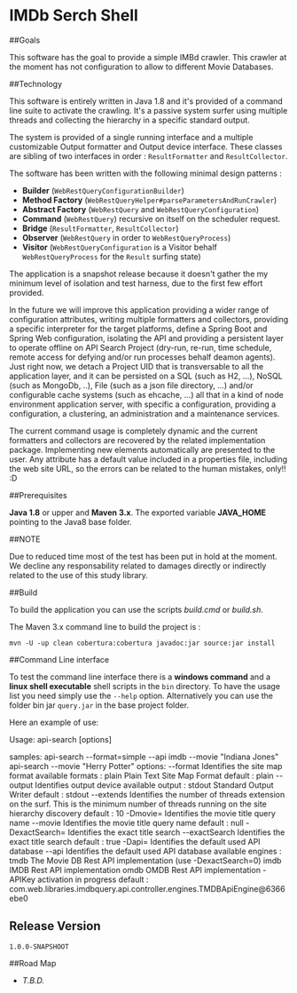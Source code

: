 # IMDb Serch Shell


##Goals

This software has the goal to provide a simple IMBd crawler. This crawler at the moment has not configuration to allow to different Movie Databases.



##Technology

This software is entirely written in Java 1.8 and it's provided of a command line suite to activate the crawling. It's a passive system surfer using multiple threads and collecting the hierarchy in a specific standard output.

The system is provided of a single running interface and a multiple customizable Output formatter and Output device interface. These classes are sibling of two interfaces in order : `ResultFormatter` and `ResultCollector`.

The software has been written with the following minimal design patterns :
  * **Builder** (`WebRestQueryConfigurationBuilder`)
  * **Method Factory** (`WebRestQueryHelper#parseParametersAndRunCrawler`)
  * **Abstract Factory** (`WebRestQuery` and `WebRestQueryConfiguration`)
  * **Command** (`WebRestQuery`) recursive on itself on the scheduler request.
  * **Bridge** (`ResultFormatter`, `ResultCollector`) 
  * **Observer** (`WebRestQuery` in order to `WebRestQueryProcess`) 
  * **Visitor** (`WebRestQueryConfiguration` is a Visitor behalf `WebRestQueryProcess` for the `Result` surfing state)

The application is a snapshot release because it doesn't gather the my minimum level of isolation and test harness, due to the first few effort provided.

In the future we will improve this application providing a wider range of configuration attributes, writing multiple formatters and collectors, providing a specific interpreter for the target platforms, define a Spring Boot and Spring Web configuration, isolating the API and providing a persistent layer to operate offline on API Search Project (dry-run, re-run, time schedule, remote access for defying and/or run processes behalf deamon agents). Just right now, we detach a Project UID that is transversable to all the application layer, and it can be persisted on a SQL (such as H2, ...), NoSQL (such as MongoDb, ..), File (such as a json file directory, ...) and/or configurable cache systems (such as ehcache, ...) all that in a kind of node environment application server, with specific a configuration, providing a configuration, a clustering, an administration and a maintenance services.

The current command usage is completely dynamic and the current formatters and collectors are recovered by the related implementation package. Implementing new elements automatically are presented to the user. Any attribute has a default value included in a properties file, including the web site URL, so the errors can be related to the human mistakes, only!! :D



##Prerequisites 

**Java 1.8** or upper and **Maven 3.x**. The exported variable **JAVA_HOME** pointing to the Java8 base folder.


##NOTE 

Due to reduced time most of the test has been put in hold at the moment. We decline any responsability related to damages directly or indirectly related to the use of this study library. 


##Build 

To build the application you can use the scripts *build.cmd* or *build.sh*.

The Maven 3.x command line to build the project is : 

`mvn -U -up clean cobertura:cobertura javadoc:jar source:jar install`



##Command Line interface

To test the command line interface there is a **windows command** and a **linux shell executable** shell scripts in the `bin` directory. To have the usage list you need simply use the `--help` option. Alternatively you can use the folder bin jar `query.jar` in the base project folder.

Here an example of use:

Usage: api-search [options]

samples: api-search --format=simple --api imdb --movie "Indiana Jones"
         api-search --movie "Herry Potter"
options:
--format		Identifies the site map format
     available formats :
     plain		Plain Text Site Map Format
default : plain
--output		Identifies output device
     available output :
     stdout		Standard Output Writer
default : stdout
--extends		Identifies the number of threads extension on the surf. This is the minimum number of threads
			running on the site hierarchy discovery
default : 10
-Dmovie=<value>		Identifies the movie title query name
--movie		Identifies the movie title query name
default : null
-DexactSearch=<value>		Identifies the exact title search
--exactSearch		Identifies the exact title search
default : true
-Dapi=<value>		Identifies the default used API database
--api		Identifies the default used API database
     available engines :
     tmdb		The Movie DB Rest API implementation (use -DexactSearch=0)
     imdb		IMDB Rest API implementation
     omdb		OMDB Rest API implementation - APIKey activation in progress
default : com.web.libraries.imdbquery.api.controller.engines.TMDBApiEngine@6366ebe0



## Release Version

`1.0.0-SNAPSHOOT`



##Road Map

* *T.B.D.*
